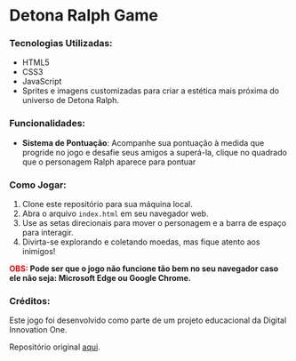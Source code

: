 # Detona Ralph Game

### Tecnologias Utilizadas:

- HTML5
- CSS3 
- JavaScript 
- Sprites e imagens customizadas para criar a estética mais próxima do universo de Detona Ralph.

### Funcionalidades:

- **Sistema de Pontuação**: Acompanhe sua pontuação à medida que progride no jogo e desafie seus amigos a superá-la, clique no quadrado que o personagem Ralph aparece para pontuar

### Como Jogar:

1. Clone este repositório para sua máquina local.
2. Abra o arquivo `index.html` em seu navegador web.
3. Use as setas direcionais para mover o personagem e a barra de espaço para interagir.
4. Divirta-se explorando e coletando moedas, mas fique atento aos inimigos!

<p style="font-weight: bold; font-size: 14px;"><span style="color: #f00;">OBS:</span> Pode ser que o jogo não funcione tão bem no seu navegador caso ele não seja: Microsoft Edge ou Google Chrome.</p>

### Créditos:

Este jogo foi desenvolvido como parte de um projeto educacional da Digital Innovation One.

Repositório original [aqui](https://github.com/digitalinnovationone/jsgame-detona-ralph).
